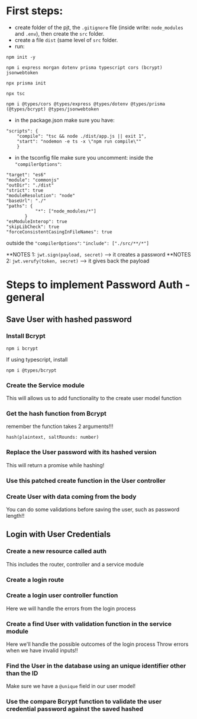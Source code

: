  <!-- // "scripts": {
  //   "test": "echo \"Error: no test specified\" && exit 1"
  // }, -->
  
# First steps:
- create folder of the pjt, the `.gitignore` file (inside write: `node_modules` and `.env`), then create the `src` folder.
- create a file `dist` (same level of `src` folder.
- run:

```
npm init -y

npm i express morgan dotenv prisma typescript cors (bcrypt) jsonwebtoken

npx prisma init

npx tsc 

npm i @types/cors @types/express @types/dotenv @types/prisma (@types/bcrypt) @types/jsonwebtoken
```

- in the package.json make sure you have:
```
"scripts": {
	"compile": "tsc && node ./dist/app.js || exit 1",
	"start": "nodemon -e ts -x \"npm run compile\""
	}
 ```
 - in the tsconfig file make sure you uncomment: inside the `"compilerOptions"`: 
 ```
"target": "es6"
"module": "commonjs"
"outDir": "./dist"
"strict": true
"moduleResolution": "node"
"baseUrl": "./"
"paths": {
			"*": ["node_modules/*"]
		}
"esModuleInterop": true
"skipLibCheck": true
"forceConsistentCasingInFileNames": true
```
outside the `"compilerOptions"`:
`"include": ["./src/**/*"]`

**NOTES 1: `jwt.sign(payload, secret)` --> it creates a password
**NOTES 2: `jwt.verufy(token, secret)` --> it gives back the payload

# Steps to implement Password Auth - general

## Save User with hashed password

### Install Bcrypt

`npm i bcrypt`

If using typescript, install

`npm i @types/bcrypt`

### Create the Service module

This will allows us to add functionality to the create user model function

### Get the hash function from Bcrypt

remember the function takes 2 arguments!!!

`hash(plaintext, saltRounds: number)`

### Replace the User password with its hashed version

This will return a promise while hashing!

### Use this patched **create** function in the User controller

### Create User with data coming from the body

You can do some validations before saving the user, such as password length!!

## Login with User Credentials

### Create a new resource called **auth**

This includes the router, controller and a service module

### Create a login route

### Create a login user controller function

Here we will handle the errors from the login process

### Create a find User with validation function in the service module

Here we'll handle the possible outcomes of the login process
Throw errors when we have invalid inputs!!

### Find the User in the database using an unique identifier other than the ID

Make sure we have a `@unique` field in our user model!

### Use the compare Bcrypt function to validate the user credential password against the saved hashed

